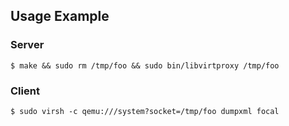 ## Usage Example

### Server
```
$ make && sudo rm /tmp/foo && sudo bin/libvirtproxy /tmp/foo
```

### Client
```
$ sudo virsh -c qemu:///system?socket=/tmp/foo dumpxml focal
```
